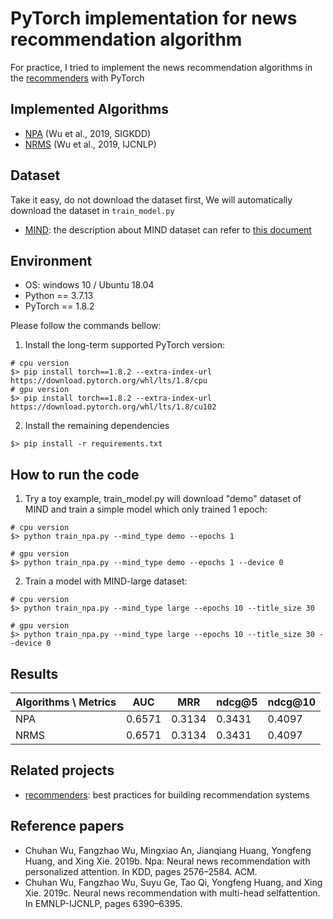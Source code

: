 # PyTorch implementation for news recommendation algorithm

For practice, I tried to implement the news recommendation algorithms in the [recommenders] with PyTorch


## Implemented Algorithms
- [NPA] (Wu et al., 2019, SIGKDD)
- [NRMS] (Wu et al., 2019, IJCNLP)


## Dataset
Take it easy, do not download the dataset first, We will automatically download the dataset in `train_model.py`
- [MIND]: the description about MIND dataset can refer to [this document](https://github.com/msnews/msnews.github.io/blob/master/assets/doc/introduction.md)


## Environment
- OS: windows 10 / Ubuntu 18.04
- Python == 3.7.13
- PyTorch == 1.8.2

Please follow the commands bellow:
1. Install the long-term supported PyTorch version:
```commandline
# cpu version
$> pip install torch==1.8.2 --extra-index-url https://download.pytorch.org/whl/lts/1.8/cpu
# gpu version
$> pip install torch==1.8.2 --extra-index-url https://download.pytorch.org/whl/lts/1.8/cu102
```
2. Install the remaining dependencies
```commandline
$> pip install -r requirements.txt
```

## How to run the code
1. Try a toy example, train_model.py will download "demo" dataset of MIND and train a simple model which only trained 1 epoch:
```commandline
# cpu version
$> python train_npa.py --mind_type demo --epochs 1

# gpu version
$> python train_npa.py --mind_type demo --epochs 1 --device 0
```


2. Train a model with MIND-large dataset:
```commandline
# cpu version
$> python train_npa.py --mind_type large --epochs 10 --title_size 30

# gpu version
$> python train_npa.py --mind_type large --epochs 10 --title_size 30 --device 0
```
## Results
| Algorithms \ Metrics | AUC    | MRR    | ndcg@5 | ndcg@10 |
|----------------------|--------|--------|--------|--------|
| NPA                  | 0.6571 | 0.3134 | 0.3431 | 0.4097 |
| NRMS                 | 0.6571 | 0.3134 | 0.3431 | 0.4097 |
## Related projects
- [recommenders]: best practices for building recommendation systems

## Reference papers
- Chuhan Wu, Fangzhao Wu, Mingxiao An, Jianqiang Huang, Yongfeng Huang, and Xing Xie. 2019b. Npa: Neural news recommendation with personalized attention. In KDD, pages 2576–2584. ACM.
- Chuhan Wu, Fangzhao Wu, Suyu Ge, Tao Qi, Yongfeng Huang, and Xing Xie. 2019c. Neural news recommendation with multi-head selfattention. In EMNLP-IJCNLP, pages 6390–6395.

[recommenders]: https://github.com/microsoft/recommenders/tree/b704c420ee20b67a9d756ddbfdf5c9afd04b576b
[NPA]: https://arxiv.org/pdf/1907.05559.pdf
[NRMS]: https://aclanthology.org/D19-1671.pdf
[MIND]: https://msnews.github.io/
